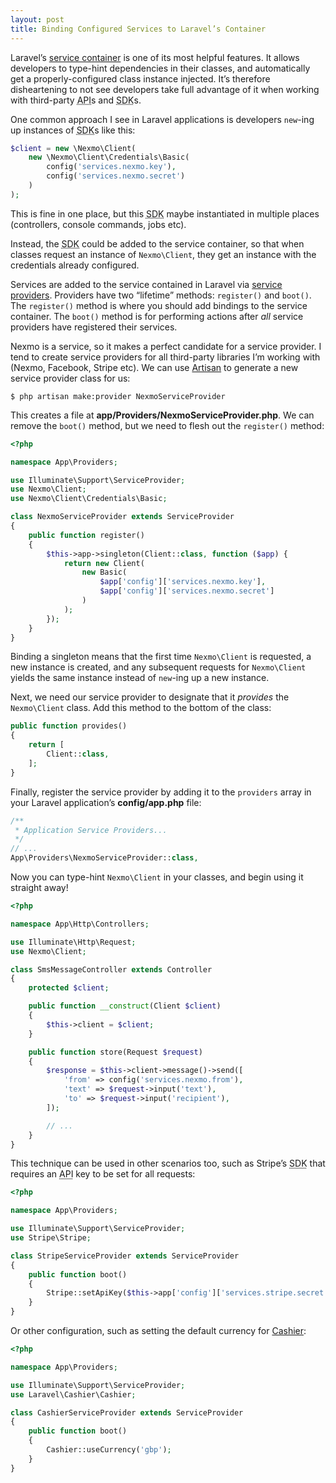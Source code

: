 ```yaml
---
layout: post
title: Binding Configured Services to Laravel’s Container
---
```

Laravel’s [service container][1] is one of its most helpful features. It allows
developers to type-hint dependencies in their classes, and automatically get a
properly-configured class instance injected. It’s therefore disheartening to not
see developers take full advantage of it when working with third-party
<abbr class="initialism" title="Application Programming Interface">API</abbr>s
and <abbr class="initialism" title="Software Development Kit">SDK</abbr>s.

One common approach I see in Laravel applications is developers `new`-ing up
instances of <abbr class="initialism" title="Software Development Kit">SDK</abbr>s
like this:

```php
$client = new \Nexmo\Client(
    new \Nexmo\Client\Credentials\Basic(
        config('services.nexmo.key'),
        config('services.nexmo.secret')
    )
);
```

This is fine in one place, but this <abbr class="initialism" title="Software Development Kit">SDK</abbr>
maybe instantiated in multiple places (controllers, console commands, jobs etc).

Instead, the <abbr class="initialism" title="Software Development Kit">SDK</abbr>
could be added to the service container, so that when classes request an instance
of `Nexmo\Client`, they get an instance with the credentials already configured.

Services are added to the service contained in Laravel via [service providers][2].
Providers have two “lifetime” methods: `register()` and `boot()`. The `register()`
method is where you should add bindings to the service container. The `boot()`
method is for performing actions after _all_ service providers have registered
their services.

Nexmo is a service, so it makes a perfect candidate for a service provider. I
tend to create service providers for all third-party libraries I’m working with
(Nexmo, Facebook, Stripe etc). We can use [Artisan][3] to generate a new service
provider class for us:

    $ php artisan make:provider NexmoServiceProvider

This creates a file at **app/Providers/NexmoServiceProvider.php**. We can remove
the `boot()` method, but we need to flesh out the `register()` method:

```php
<?php

namespace App\Providers;

use Illuminate\Support\ServiceProvider;
use Nexmo\Client;
use Nexmo\Client\Credentials\Basic;

class NexmoServiceProvider extends ServiceProvider
{
    public function register()
    {
        $this->app->singleton(Client::class, function ($app) {
            return new Client(
                new Basic(
                    $app['config']['services.nexmo.key'],
                    $app['config']['services.nexmo.secret']
                )
            );
        });
    }
}
```

Binding a singleton means that the first time `Nexmo\Client` is requested, a new
instance is created, and any subsequent requests for `Nexmo\Client` yields the
same instance instead of `new`-ing up a new instance.

Next, we need our service provider to designate that it _provides_ the
`Nexmo\Client` class. Add this method to the bottom of the class:

```php
public function provides()
{
    return [
        Client::class,
    ];
}
```

Finally, register the service provider by adding it to the `providers` array in
your Laravel application’s **config/app.php** file:

```php
/**
 * Application Service Providers...
 */
// ...
App\Providers\NexmoServiceProvider::class,
```

Now you can type-hint `Nexmo\Client` in your classes, and begin using it straight
away!

```php
<?php

namespace App\Http\Controllers;

use Illuminate\Http\Request;
use Nexmo\Client;

class SmsMessageController extends Controller
{
    protected $client;

    public function __construct(Client $client)
    {
        $this->client = $client;
    }

    public function store(Request $request)
    {
        $response = $this->client->message()->send([
            'from' => config('services.nexmo.from'),
            'text' => $request->input('text'),
            'to' => $request->input('recipient'),
        ]);

        // ...
    }
}
```

This technique can be used in other scenarios too, such as Stripe’s
<abbr class="initialism" title="Software Development Kit">SDK</abbr> that
requires an <abbr class="initialism" title="Application Programming Interface">API</abbr>
key to be set for all requests:

```php
<?php

namespace App\Providers;

use Illuminate\Support\ServiceProvider;
use Stripe\Stripe;

class StripeServiceProvider extends ServiceProvider
{
    public function boot()
    {
        Stripe::setApiKey($this->app['config']['services.stripe.secret']);
    }
}
```

Or other configuration, such as setting the default currency for [Cashier][4]:

```php
<?php

namespace App\Providers;

use Illuminate\Support\ServiceProvider;
use Laravel\Cashier\Cashier;

class CashierServiceProvider extends ServiceProvider
{
    public function boot()
    {
        Cashier::useCurrency('gbp');
    }
}
```

[1]: https://laravel.com/docs/master/container
[2]: https://laravel.com/docs/master/providers
[3]: https://laravel.com/docs/master/artisan
[4]: https://laravel.com/docs/master/billing
